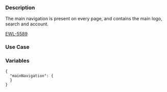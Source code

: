### Description
The main navigation is present on every page, and contains the main logo, search and account.

[EWL-5589](https://issues.ama-assn.org/browse/EWL-5589)

### Use Case


### Variables
~~~
{
  "mainNavigation": {
  }
}
